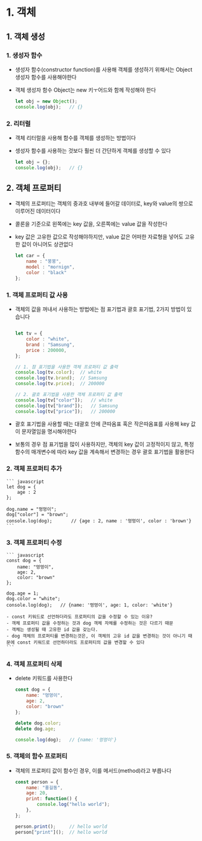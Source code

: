 # 1. 객체

## 1. 객체 생성

### 1. 생성자 함수

- 생성자 함수(constructor function)를 사용해 객체를 생성하기 위해서는 Object 생성자 함수를 사용해야한다
- 객체 생성자 함수 Object는 new 키ㅜ어드와 함께 작성해야 한다

    ``` javascript
    let obj = new Object();
    console.log(obj);   // {}
    ```

### 2. 리터럴

- 객체 리터럴을 사용해 함수를 객체를 생성하는 방법이다
- 셍성자 함수를 사용하는 것보다 훨씬 더 간단하게 객체를 생성할 수 있다

    ``` javascript
    let obj = {};
    console.log(obj);   // {}
    ```

## 2. 객체 프로퍼티

- 객체의 프로퍼티는 객체의 중과호 내부에 들어갈 데이터로, key와 value의 쌍으로 이루어진 데이터이다
- 콜론을 기준으로 왼쪽에는 key 값을, 오른쪽에는 value 값을 작성한다
- key 값은 고유한 값으로 작성해야하지만, value 값은 어떠한 자료형을 넣어도 고유한 값이 아니어도 상관없다

    ``` javascript
    let car = {
        name : "붕붕",
        model : "mornign",
        color : "black"
    };


### 1. 객체 프로퍼티 값 사용

- 객체의 값을 꺼내서 사용하는 방법에는 점 표기법과 괄호 표기법, 2가지 방법이 있습니다

    ``` javascript

    let tv = {
        color : "white",
        brand : "Samsung",
        price : 200000,
    };

    // 1. 점 표기법을 사용한 객체 프로퍼티 값 출력
    console.log(tv.color);  // white
    console.log(tv.brand);  // Samsung
    console.log(tv.price);  // 200000

    // 2. 괄호 표기법을 사용한 객체 프로퍼티 값 출력
    console.log(tv["color"]);   // white
    console.log(tv["brand"]);   // Samsung
    console.log(tv["price"]);   // 200000
    ```

- 괄호 표기법을 사용할 때는 대괄호 안에 큰따옴표 혹은 작은따옴표를 사용해 key 값이 문자열임을 명시해야한다
- 보통의 경우 점 표기법을 많이 사용하지만, 객체의 key 값이 고정적이지 않고, 특정 함수의 매개변수에 따라 key 값을 계속해서 변경하는 경우 괄호 표기법을 활용한다

### 2. 객체 프로퍼티 추가

    ``` javascript
    let dog = {
        age : 2
    };

    dog.name = "멍멍이";
    dog["color"] = "brown";
    console.log(dog);       // {age : 2, name : '멍멍이', color : 'brown'}
    ```

### 3. 객체 프로퍼티 수정

    ``` javascript
    const dog = {
        name: "멍멍이",
        age: 2,
        color: "brown"
    };

    dog.age = 1;
    dog.color = "white";
    console.log(dog);   // {name: '멍멍이', age: 1, color: 'white'}

    - const 키워드로 선언하더라도 프로퍼티의 값을 수정할 수 있는 이유?
    - 객체 프로퍼티 값을 수정하는 것과 dog 객체 자체를 수정하는 것은 다르기 때문
    - 객체는 생성될 때 고유한 id 값을 갖는다.
    - dog 객체의 프로퍼티를 변경하는것은, 이 객체의 고유 id 값을 변경하는 것이 아니기 때문에 const 키워드로 선언하더라도 프로퍼티의 값을 변경할 수 있다
    ```

### 4. 객체 프로퍼티 삭제

- delete 키워드를 사용한다

    ``` javascript
    const dog = {
        name: "멍멍이",
        age: 2,
        color: "brown"
    };

    delete dog.color;
    delete dog.age;

    console.log(dog);   // {name: '멍멍이'}
    ```

### 5. 객체의 함수 프로퍼티

- 객체의 프로퍼티 값이 함수인 경우, 이를 메서드(method)라고 부릅나다

    ``` javascript
    const person = {
        name: "홍길동",
        age: 20,
        print: function() {
            console.log("hello world");
        },
    };

    person.print();     // hello world
    person["print"]();  // hello world
    ```
